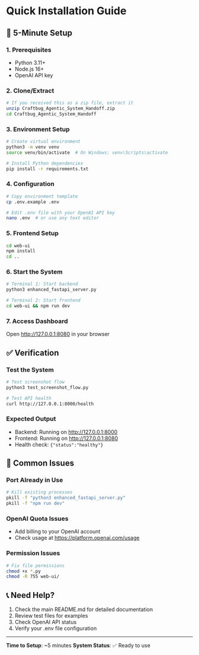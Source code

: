 # Quick Installation Guide

## 🚀 5-Minute Setup

### 1. Prerequisites
- Python 3.11+
- Node.js 16+
- OpenAI API key

### 2. Clone/Extract
```bash
# If you received this as a zip file, extract it
unzip Craftbug_Agentic_System_Handoff.zip
cd Craftbug_Agentic_System_Handoff
```

### 3. Environment Setup
```bash
# Create virtual environment
python3 -m venv venv
source venv/bin/activate  # On Windows: venv\Scripts\activate

# Install Python dependencies
pip install -r requirements.txt
```

### 4. Configuration
```bash
# Copy environment template
cp .env.example .env

# Edit .env file with your OpenAI API key
nano .env  # or use any text editor
```

### 5. Frontend Setup
```bash
cd web-ui
npm install
cd ..
```

### 6. Start the System
```bash
# Terminal 1: Start backend
python3 enhanced_fastapi_server.py

# Terminal 2: Start frontend
cd web-ui && npm run dev
```

### 7. Access Dashboard
Open http://127.0.0.1:8080 in your browser

## ✅ Verification

### Test the System
```bash
# Test screenshot flow
python3 test_screenshot_flow.py

# Test API health
curl http://127.0.0.1:8000/health
```

### Expected Output
- Backend: Running on http://127.0.0.1:8000
- Frontend: Running on http://127.0.0.1:8080
- Health check: `{"status":"healthy"}`

## 🐛 Common Issues

### Port Already in Use
```bash
# Kill existing processes
pkill -f "python3 enhanced_fastapi_server.py"
pkill -f "npm run dev"
```

### OpenAI Quota Issues
- Add billing to your OpenAI account
- Check usage at https://platform.openai.com/usage

### Permission Issues
```bash
# Fix file permissions
chmod +x *.py
chmod -R 755 web-ui/
```

## 📞 Need Help?

1. Check the main README.md for detailed documentation
2. Review test files for examples
3. Check OpenAI API status
4. Verify your .env file configuration

---

**Time to Setup**: ~5 minutes
**System Status**: ✅ Ready to use
